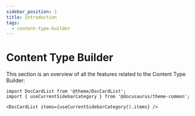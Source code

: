 ```yaml
---
sidebar_position: 1
title: Introduction
tags:
  - content-type-builder
---
```


# Content Type Builder

This section is an overview of all the features related to the Content Type Builder:

```mdx-code-block
import DocCardList from '@theme/DocCardList';
import { useCurrentSidebarCategory } from '@docusaurus/theme-common';

<DocCardList items={useCurrentSidebarCategory().items} />
```
